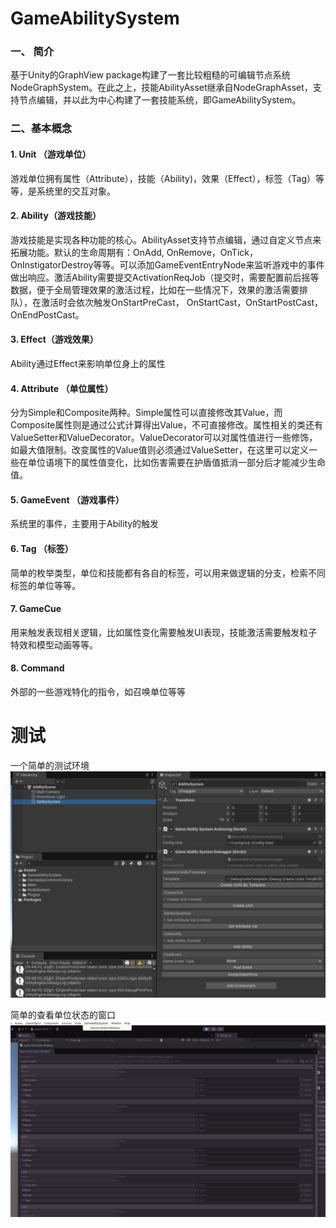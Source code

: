 # GameAbilitySystem
### 一、 简介
基于Unity的GraphView package构建了一套比较粗糙的可编辑节点系统NodeGraphSystem。在此之上，技能AbilityAsset继承自NodeGraphAsset，支持节点编辑，并以此为中心构建了一套技能系统，即GameAbilitySystem。

### 二、基本概念
#### 1.  Unit （游戏单位）
游戏单位拥有属性（Attribute），技能（Ability)，效果（Effect），标签（Tag）等等，是系统里的交互对象。
#### 2. Ability（游戏技能）
游戏技能是实现各种功能的核心。AbilityAsset支持节点编辑，通过自定义节点来拓展功能。默认的生命周期有：OnAdd, OnRemove，OnTick，OnInstigatorDestroy等等。可以添加GameEventEntryNode来监听游戏中的事件做出响应。激活Ability需要提交ActivationReqJob（提交时，需要配置前后摇等数据，便于全局管理效果的激活过程，比如在一些情况下，效果的激活需要排队），在激活时会依次触发OnStartPreCast， OnStartCast，OnStartPostCast，OnEndPostCast。
#### 3. Effect（游戏效果）
Ability通过Effect来影响单位身上的属性
#### 4. Attribute （单位属性）
分为Simple和Composite两种。Simple属性可以直接修改其Value，而Composite属性则是通过公式计算得出Value，不可直接修改。属性相关的类还有ValueSetter和ValueDecorator。ValueDecorator可以对属性值进行一些修饰，如最大值限制。改变属性的Value值则必须通过ValueSetter，在这里可以定义一些在单位语境下的属性值变化，比如伤害需要在护盾值抵消一部分后才能减少生命值。
#### 5. GameEvent （游戏事件）
系统里的事件，主要用于Ability的触发
#### 6. Tag （标签）
简单的枚举类型，单位和技能都有各自的标签，可以用来做逻辑的分支，检索不同标签的单位等等。
#### 7. GameCue 
用来触发表现相关逻辑，比如属性变化需要触发UI表现，技能激活需要触发粒子特效和模型动画等等。
#### 8. Command
外部的一些游戏特化的指令，如召唤单位等等


# 测试

一个简单的测试环境
![test scene](image-1.png)

简单的查看单位状态的窗口
![window to check unit states](image-2.png)